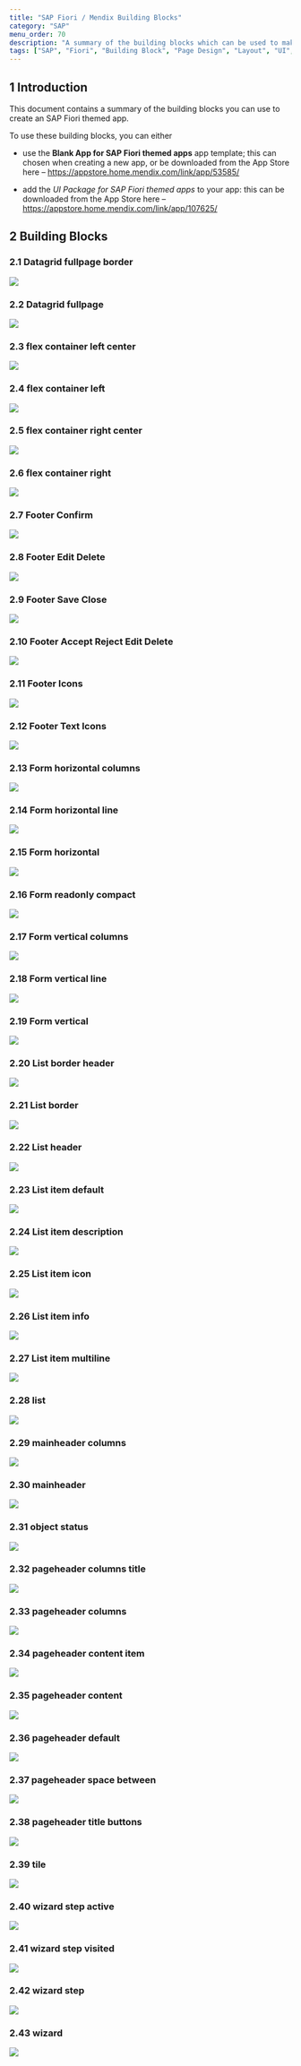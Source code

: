 ```yaml
---
title: "SAP Fiori / Mendix Building Blocks"
category: "SAP"
menu_order: 70
description: "A summary of the building blocks which can be used to make an SAP Fiori themed app"
tags: ["SAP", "Fiori", "Building Block", "Page Design", "Layout", "UI", "UX"]
---
```


## 1 Introduction

This document contains a summary of the building blocks you can use to create an SAP Fiori themed app.

To use these building blocks, you can either

* use the **Blank App for SAP Fiori themed apps** app template; this can chosen when creating a new app, or be downloaded from the App Store here – https://appstore.home.mendix.com/link/app/53585/

* add the *UI Package for SAP Fiori themed apps* to your app: this can be downloaded from the App Store here – https://appstore.home.mendix.com/link/app/107625/

## 2 Building Blocks

### 2.1 Datagrid fullpage border

![](attachments\\sap-fiori-building-blocks/image1.png)

### 2.2 Datagrid fullpage

![](attachments\\sap-fiori-building-blocks/image2.png)

### 2.3 flex container left center

![](attachments\\sap-fiori-building-blocks/image3.png)

### 2.4 flex container left

![](attachments\\sap-fiori-building-blocks/image4.png)

### 2.5 flex container right center

![](attachments\\sap-fiori-building-blocks/image5.png)

### 2.6 flex container right

![](attachments\\sap-fiori-building-blocks/image6.png)

### 2.7 Footer Confirm

![](attachments\\sap-fiori-building-blocks/image7.png)

### 2.8 Footer Edit Delete

![](attachments\\sap-fiori-building-blocks/image8.png)

### 2.9 Footer Save Close

![](attachments\\sap-fiori-building-blocks/image9.png)

### 2.10 Footer Accept Reject Edit Delete

![](attachments\\sap-fiori-building-blocks/image10.png)

### 2.11 Footer Icons

![](attachments\\sap-fiori-building-blocks/image11.png)

### 2.12 Footer Text Icons

![](attachments\\sap-fiori-building-blocks/image12.png)

### 2.13 Form horizontal columns

![](attachments\\sap-fiori-building-blocks/image13.png)

### 2.14 Form horizontal line

![](attachments\\sap-fiori-building-blocks/image14.png)

### 2.15 Form horizontal

![](attachments\\sap-fiori-building-blocks/image15.png)

### 2.16 Form readonly compact

![](attachments\\sap-fiori-building-blocks/image16.png)

### 2.17 Form vertical columns

![](attachments\\sap-fiori-building-blocks/image17.png)

### 2.18 Form vertical line

![](attachments\\sap-fiori-building-blocks/image18.png)

### 2.19 Form vertical

![](attachments\\sap-fiori-building-blocks/image19.png)

### 2.20 List border header

![](attachments\\sap-fiori-building-blocks/image20.png)

### 2.21 List border

![](attachments\\sap-fiori-building-blocks/image21.png)

### 2.22 List header

![](attachments\\sap-fiori-building-blocks/image22.png)

### 2.23 List item default

![](attachments\\sap-fiori-building-blocks/image23.png)

### 2.24 List item description

![](attachments\\sap-fiori-building-blocks/image24.png)

### 2.25 List item icon

![](attachments\\sap-fiori-building-blocks/image25.png)

### 2.26 List item info

![](attachments\\sap-fiori-building-blocks/image26.png)

### 2.27 List item multiline

![](attachments\\sap-fiori-building-blocks/image27.png)

### 2.28 list

![](attachments\\sap-fiori-building-blocks/image28.png)

### 2.29 mainheader columns

![](attachments\\sap-fiori-building-blocks/image29.png)

### 2.30 mainheader

![](attachments\\sap-fiori-building-blocks/image30.png)

### 2.31 object status

![](attachments\\sap-fiori-building-blocks/image31.png)

### 2.32 pageheader columns title

![](attachments\\sap-fiori-building-blocks/image32.png)

### 2.33 pageheader columns

![](attachments\\sap-fiori-building-blocks/image33.png)

### 2.34 pageheader content item

![](attachments\\sap-fiori-building-blocks/image34.png)

### 2.35 pageheader content

![](attachments\\sap-fiori-building-blocks/image35.png)

### 2.36 pageheader default

![](attachments\\sap-fiori-building-blocks/image36.png)

### 2.37 pageheader space between

![](attachments\\sap-fiori-building-blocks/image37.png)

### 2.38 pageheader title buttons

![](attachments\\sap-fiori-building-blocks/image38.png)

### 2.39 tile

![](attachments\\sap-fiori-building-blocks/image39.png)

### 2.40 wizard step active

![](attachments\\sap-fiori-building-blocks/image40.png)

### 2.41 wizard step visited

![](attachments\\sap-fiori-building-blocks/image41.png)

### 2.42 wizard step

![](attachments\\sap-fiori-building-blocks/image42.png)

### 2.43 wizard

![](attachments\\sap-fiori-building-blocks/image43.png)
